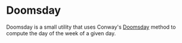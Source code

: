 # Doomsday

Doomsday is a small utility that uses Conway's [Doomsday][0] method to
compute the day of the week of a given day.

[0]: https://en.wikipedia.org/wiki/Doomsday_rule
